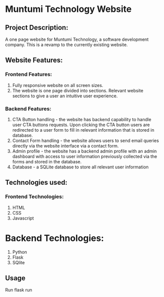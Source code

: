 # Muntumi Technology Website

## Project Description:
A one page website for Muntumi Technology, a software development company. This is a revamp to the currently existing website.

## Website Features:
### Frontend Features:
1. Fully responsive website on all screen sizes.
2. The website is one page divided into sections. Relevant website sections to give a user an intuitive user experience.
   
### Backend Features:
1. CTA Button handling - the website has backend capability to handle user CTA buttons requests. Upon clicking the CTA button users are redirected to a user form to fill in relevant information that is stored in database.
2. Contact Form handling - the website allows users to send email queries directly via the website interface via a contact form.
3. Admin profile - the website has a backend admin profile with an admin dashboard with access to user information previously collected via the forms and stored in the database.
4. Database - a SQLite database to store all relevant user information

## Technologies used:
### Frontend Technologies:
1. HTML
2. CSS
3. Javascript

 # Backend Technologies:
1. Python
2. Flask
3. SQlite 

## Usage
Run flask run
